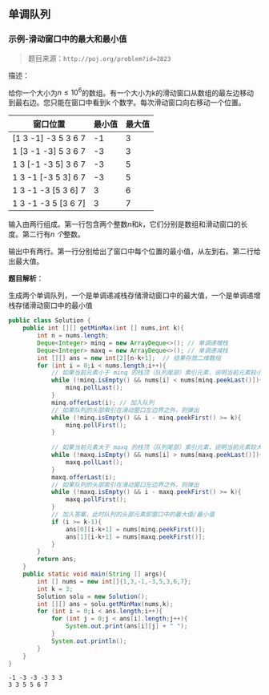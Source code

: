 



## 单调队列



### 示例-滑动窗口中的最大和最小值

> 题目来源：`http://poj.org/problem?id=2823`

描述：

给你一个大小为$n ≤ 10^6$的数组。有一个大小为k的滑动窗口从数组的最左边移动到最右边。您只能在窗口中看到k 个数字。每次滑动窗口向右移动一个位置。

| 窗口位置            | 最小值 | 最大值 |
| ------------------- | ------ | ------ |
| [1 3 -1] -3 5 3 6 7 | -1     | 3      |
| 1 [3 -1 -3] 5 3 6 7 | -3     | 3      |
| 1 3 [-1 -3 5] 3 6 7 | -3     | 5      |
| 1 3 -1 [-3 5 3] 6 7 | -3     | 5      |
| 1 3 -1 -3 [5 3 6] 7 | 3      | 6      |
| 1 3 -1 -3 5 [3 6 7] | 3      | 7      |

输入由两行组成。第一行包含两个整数*n*和*k*，它们分别是数组和滑动窗口的长度。第二行有*n 个*整数。

输出中有两行。第一行分别给出了窗口中每个位置的最小值，从左到右。第二行给出最大值。

**题目解析**：

生成两个单调队列，一个是单调递减栈存储滑动窗口中的最大值，一个是单调递增栈存储滑动窗口中的最小值

```java
public class Solution {
    public int [][] getMinMax(int [] nums,int k){
        int n = nums.length;
        Deque<Integer> minq = new ArrayDeque<>(); // 单调递增栈
        Deque<Integer> maxq = new ArrayDeque<>(); // 单调递减栈
        int [][] ans = new int[2][n-k+1];  // 结果存放二维数组
        for (int i = 0;i < nums.length;i++){
            // 如果当前元素小于 minq 的栈顶（队列尾部）索引元素，说明当前元素较小，弹出栈顶索引
            while (!minq.isEmpty() && nums[i] < nums[minq.peekLast()]){
                minq.pollLast();
            }
            minq.offerLast(i); // 加入队列
            // 如果队列的头部索引在滑动窗口左边界之外，则弹出
            while (!minq.isEmpty() && i - minq.peekFirst() >= k){
                minq.pollFirst();
            }
            
            // 如果当前元素大于 maxq 的栈顶（队列尾部）索引元素，说明当前元素较大，弹出栈顶索引
            while (!maxq.isEmpty() && nums[i] > nums[maxq.peekLast()]){
                maxq.pollLast();
            }
            maxq.offerLast(i);
            // 如果队列的头部索引在滑动窗口左边界之外，则弹出
            while (!maxq.isEmpty() && i - maxq.peekFirst() >= k){
                maxq.pollFirst();
            }
            // 加入答案，此时队列的头部元素即窗口中的最大值/最小值
            if (i >= k-1){
                ans[0][i-k+1] = nums[minq.peekFirst()];
                ans[1][i-k+1] = nums[maxq.peekFirst()];
            }
        }
        return ans;
    }
    public static void main(String [] args){
        int [] nums = new int[]{1,3,-1,-3,5,3,6,7};
        int k = 3;
        Solution solu = new Solution();
        int [][] ans = solu.getMinMax(nums,k);
        for (int i = 0;i < ans.length;i++){
            for (int j = 0;j < ans[i].length;j++){
                System.out.print(ans[i][j] + " ");
            }
            System.out.println();
        }
    }
}
```

```
-1 -3 -3 -3 3 3 
3 3 5 5 6 7 
```

